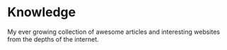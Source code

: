 # Knowledge
My ever growing collection of awesome articles and interesting websites from the depths of the internet.
